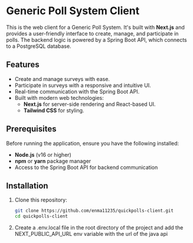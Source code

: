 # Generic Poll System Client

This is the web client for a Generic Poll System. It's built with **Next.js** and provides a user-friendly interface to create, manage, and participate in polls. The backend logic is powered by a Spring Boot API, which connects to a PostgreSQL database.

## Features

- Create and manage surveys with ease.
- Participate in surveys with a responsive and intuitive UI.
- Real-time communication with the Spring Boot API.
- Built with modern web technologies:
  - **Next.js** for server-side rendering and React-based UI.
  - **Tailwind CSS** for styling.

## Prerequisites

Before running the application, ensure you have the following installed:

- **Node.js** (v16 or higher)
- **npm** or **yarn** package manager
- Access to the Spring Boot API for backend communication

## Installation

1. Clone this repository:

   ```bash
   git clone https://github.com/enma11235/quickpolls-client.git
   cd quickpolls-client

2. Create a .env.local file in the root directory of the project and add the NEXT_PUBLIC_API_URL env variable with the url of the java api
